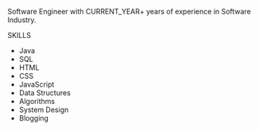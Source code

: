 Software Engineer with CURRENT_YEAR+ years of experience in Software Industry.<br />



SKILLS

<ul>
      			<li>Java</li>
			<li>SQL</li>
			<li>HTML</li>
			<li>CSS</li>
			<li>JavaScript</li>
			<li>Data Structures</li>
			<li>Algorithms</li>
			<li>System Design</li>
			<li>Blogging</li>
			
			
</ul>

